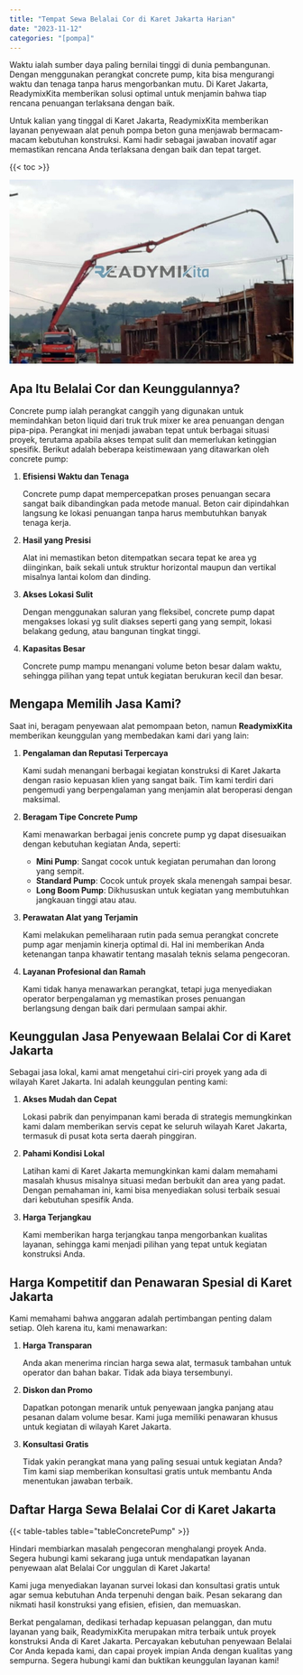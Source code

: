 ```yaml
---
title: "Tempat Sewa Belalai Cor di Karet Jakarta Harian"
date: "2023-11-12"
categories: "[pompa]"
---
```


Waktu ialah sumber daya paling bernilai tinggi di dunia pembangunan. Dengan menggunakan perangkat concrete pump, kita bisa mengurangi waktu dan tenaga tanpa harus mengorbankan mutu. Di Karet Jakarta, ReadymixKita memberikan solusi optimal untuk menjamin bahwa tiap rencana penuangan terlaksana dengan baik.

Untuk kalian yang tinggal di Karet Jakarta, ReadymixKita memberikan layanan penyewaan alat penuh pompa beton guna menjawab bermacam-macam kebutuhan konstruksi. Kami hadir sebagai jawaban inovatif agar memastikan rencana Anda terlaksana dengan baik dan tepat target.

{{< toc >}}

![Tempat Sewa Belalai Cor di Karet Jakarta Harian](/images/pompa/sewa-pompa-04.jpg)

## Apa Itu Belalai Cor dan Keunggulannya?

Concrete pump ialah perangkat canggih yang digunakan untuk memindahkan beton liquid dari truk truk mixer ke area penuangan dengan pipa-pipa. Perangkat ini menjadi jawaban tepat untuk berbagai situasi proyek, terutama apabila akses tempat sulit dan memerlukan ketinggian spesifik. Berikut adalah beberapa keistimewaan yang ditawarkan oleh concrete pump:

1. **Efisiensi Waktu dan Tenaga**

   Concrete pump dapat mempercepatkan proses penuangan secara sangat baik dibandingkan pada metode manual. Beton cair dipindahkan langsung ke lokasi penuangan tanpa harus membutuhkan banyak tenaga kerja.

2. **Hasil yang Presisi**

   Alat ini memastikan beton ditempatkan secara tepat ke area yg diinginkan, baik sekali untuk struktur horizontal maupun dan vertikal misalnya lantai kolom dan dinding.

3. **Akses Lokasi Sulit**

   Dengan menggunakan saluran yang fleksibel, concrete pump dapat mengakses lokasi yg sulit diakses seperti gang yang sempit, lokasi belakang gedung, atau bangunan tingkat tinggi.

4. **Kapasitas Besar**

   Concrete pump mampu menangani volume beton besar dalam waktu, sehingga pilihan yang tepat untuk kegiatan berukuran kecil dan besar.

## Mengapa Memilih Jasa Kami?

Saat ini, beragam penyewaan alat pemompaan beton, namun **ReadymixKita** memberikan keunggulan yang membedakan kami dari yang lain:

1. **Pengalaman dan Reputasi Terpercaya**

   Kami sudah menangani berbagai kegiatan konstruksi di Karet Jakarta dengan rasio kepuasan klien yang sangat baik. Tim kami terdiri dari pengemudi yang berpengalaman yang menjamin alat beroperasi dengan maksimal.

2. **Beragam Tipe Concrete Pump**

   Kami menawarkan berbagai jenis concrete pump yg dapat disesuaikan dengan kebutuhan kegiatan Anda, seperti:
   - **Mini Pump**: Sangat cocok untuk kegiatan perumahan dan lorong yang sempit.
   - **Standard Pump**: Cocok untuk proyek skala menengah sampai besar.
   - **Long Boom Pump**: Dikhususkan untuk kegiatan yang membutuhkan jangkauan tinggi atau atau.

3. **Perawatan Alat yang Terjamin**

   Kami melakukan pemeliharaan rutin pada semua perangkat concrete pump agar menjamin kinerja optimal di. Hal ini memberikan Anda ketenangan tanpa khawatir tentang masalah teknis selama pengecoran.

4. **Layanan Profesional dan Ramah**

   Kami tidak hanya menawarkan perangkat, tetapi juga menyediakan operator berpengalaman yg memastikan proses penuangan berlangsung dengan baik dari permulaan sampai akhir.

## Keunggulan Jasa Penyewaan Belalai Cor di Karet Jakarta

Sebagai jasa lokal, kami amat mengetahui ciri-ciri proyek yang ada di wilayah Karet Jakarta. Ini adalah keunggulan penting kami:

1. **Akses Mudah dan Cepat**

   Lokasi pabrik dan penyimpanan kami berada di strategis memungkinkan kami dalam memberikan servis cepat ke seluruh wilayah Karet Jakarta, termasuk di pusat kota serta daerah pinggiran.

2. **Pahami Kondisi Lokal**

   Latihan kami di Karet Jakarta memungkinkan kami dalam memahami masalah khusus misalnya situasi medan berbukit dan area yang padat. Dengan pemahaman ini, kami bisa menyediakan solusi terbaik sesuai dari kebutuhan spesifik Anda.

3. **Harga Terjangkau**

   Kami memberikan harga terjangkau tanpa mengorbankan kualitas layanan, sehingga kami menjadi pilihan yang tepat untuk kegiatan konstruksi Anda.

## Harga Kompetitif dan Penawaran Spesial di Karet Jakarta

Kami memahami bahwa anggaran adalah pertimbangan penting dalam setiap. Oleh karena itu, kami menawarkan:

1. **Harga Transparan**

   Anda akan menerima rincian harga sewa alat, termasuk tambahan untuk operator dan bahan bakar. Tidak ada biaya tersembunyi.

2. **Diskon dan Promo**

   Dapatkan potongan menarik untuk penyewaan jangka panjang atau pesanan dalam volume besar. Kami juga memiliki penawaran khusus untuk kegiatan di wilayah Karet Jakarta.

3. **Konsultasi Gratis**

   Tidak yakin perangkat mana yang paling sesuai untuk kegiatan Anda? Tim kami siap memberikan konsultasi gratis untuk membantu Anda menentukan jawaban terbaik.

## Daftar Harga Sewa Belalai Cor di Karet Jakarta

{{< table-tables table="tableConcretePump" >}}

Hindari membiarkan masalah pengecoran menghalangi proyek Anda. Segera hubungi kami sekarang juga untuk mendapatkan layanan penyewaan alat Belalai Cor unggulan di Karet Jakarta!

Kami juga menyediakan layanan survei lokasi dan konsultasi gratis untuk agar semua kebutuhan Anda terpenuhi dengan baik. Pesan sekarang dan nikmati hasil konstruksi yang efisien, efisien, dan memuaskan.

Berkat pengalaman, dedikasi terhadap kepuasan pelanggan, dan mutu layanan yang baik, ReadymixKita merupakan mitra terbaik untuk proyek konstruksi Anda di Karet Jakarta. Percayakan kebutuhan penyewaan Belalai Cor Anda kepada kami, dan capai proyek impian Anda dengan kualitas yang sempurna. Segera hubungi kami dan buktikan keunggulan layanan kami!